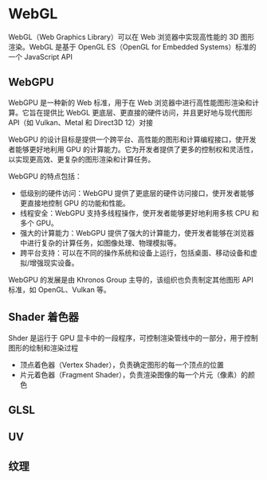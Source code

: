# WebGL

WebGL（Web Graphics Library）可以在 Web 浏览器中实现高性能的 3D 图形渲染。WebGL 是基于 OpenGL ES（OpenGL for Embedded Systems）标准的一个 JavaScript API

## WebGPU

WebGPU 是一种新的 Web 标准，用于在 Web 浏览器中进行高性能图形渲染和计算。它旨在提供比 WebGL 更底层、更直接的硬件访问，并且更好地与现代图形 API（如 Vulkan、Metal 和 Direct3D 12）对接

WebGPU 的设计目标是提供一个跨平台、高性能的图形和计算编程接口，使开发者能够更好地利用 GPU 的计算能力。它为开发者提供了更多的控制权和灵活性，以实现更高效、更复杂的图形渲染和计算任务。

WebGPU 的特点包括：

- 低级别的硬件访问：WebGPU 提供了更底层的硬件访问接口，使开发者能够更直接地控制 GPU 的功能和性能。
- 线程安全：WebGPU 支持多线程操作，使开发者能够更好地利用多核 CPU 和多个 GPU。
- 强大的计算能力：WebGPU 提供了强大的计算能力，使开发者能够在浏览器中进行复杂的计算任务，如图像处理、物理模拟等。
- 跨平台支持：可以在不同的操作系统和设备上运行，包括桌面、移动设备和虚拟/增强现实设备。

WebGPU 的发展是由 Khronos Group 主导的，该组织也负责制定其他图形 API 标准，如 OpenGL、Vulkan 等。

## Shader 着色器

Shder 是运行于 GPU 显卡中的一段程序，可控制渲染管线中的一部分，用于控制图形的绘制和渲染过程

- 顶点着色器（Vertex Shader），负责确定图形的每一个顶点的位置
- 片元着色器（Fragment Shader），负责渲染图像的每一个片元（像素）的颜色

## GLSL

## UV

## 纹理
